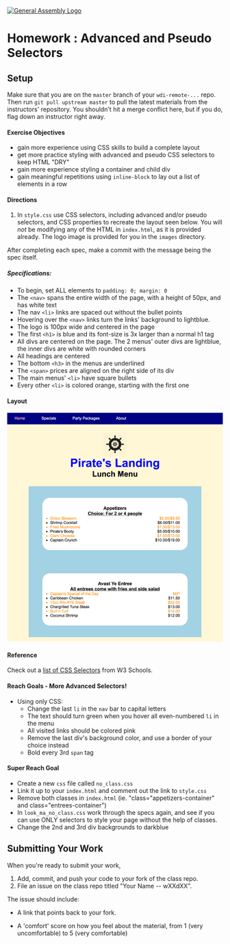 [![General Assembly Logo](https://camo.githubusercontent.com/1a91b05b8f4d44b5bbfb83abac2b0996d8e26c92/687474703a2f2f692e696d6775722e636f6d2f6b6538555354712e706e67)](https://generalassemb.ly/education/web-development-immersive)

# Homework : Advanced and Pseudo Selectors

## Setup

Make sure that you are on the `master` branch of your `wdi-remote-...` repo.
Then run `git pull upstream master` to pull the latest materials from the
instructors' repository. You shouldn't hit a merge conflict here, but if you do,
flag down an instructor right away.

#### Exercise Objectives

- gain more experience using CSS skills to build a complete layout
- get more practice styling with advanced and pseudo CSS selectors to keep HTML "DRY"
- gain more experience styling a container and child div
- gain meaningful repetitions using `inline-block` to lay out a list of elements in a row

#### Directions

1.  In `style.css` use CSS selectors, including advanced and/or pseudo selectors, and CSS properties to recreate the layout seen below. You will *not* be modifying any of the HTML in `index.html`, as it is provided already. The logo image is provided for you in the `images` directory.

After completing each spec, make a commit with the message being the spec itself.

##### Specifications:
  - To begin, set ALL elements to `padding: 0; margin: 0`
  - The `<nav>` spans the entire width of the page, with a height of 50px, and has white text
  - The nav `<li>` links are spaced out without the bullet points
  - Hovering over the `<nav>` links turn the links' background to lightblue.
  - The logo is 100px wide and centered in the page
  - The first `<h1>` is blue and its font-size is 3x larger than a normal h1 tag
  - All divs are centered on the page. The 2 menus' outer divs are lightblue, the inner divs are white with rounded corners
  - All headings are centered
  - The bottom `<h3>` in the menus are underlined
  - The `<span>` prices are aligned on the right side of its div
  - The main menus' `<li>` have square bullets
  - Every other `<li>` is colored orange, starting with the first one



#### Layout

![image](finished_layout.png)

#### Reference
Check out a [list of CSS Selectors](http://www.w3schools.com/cssref/css_selectors.asp) from W3 Schools.

#### Reach Goals - More Advanced Selectors!

- Using only CSS:
  - Change the last `li` in the `nav` bar to capital letters
  - The text should turn green when you hover all even-numbered `li` in the menu
  - All visited links should be colored pink
  - Remove the last div's background color, and use a border of your choice instead
  - Bold every 3rd `span` tag

#### Super Reach Goal
- Create a new `css` file called `no_class.css`
- Link it up to your `index.html` and comment out the link to `style.css`
- Remove both classes in `index.html` (ie. "class="appetizers-container" and class="entrees-container")
- In `look_ma_no_class.css` work through the specs again, and see if you can use ONLY selectors to style your page without the help of classes.
- Change the 2nd and 3rd div backgrounds to darkblue

## Submitting Your Work

  When you're ready to submit your work,

  1.  Add, commit, and push your code to your fork of the class repo.
  2.  File an issue on the class repo titled "Your Name -- wXXdXX".

  The issue should include:

  -   A link that points back to your fork.

  -   A 'comfort' score on how you feel about the material, from 1 (very
      uncomfortable) to 5 (very comfortable)
